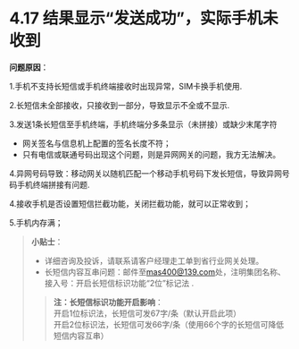 # 4.17 结果显示“发送成功”，实际手机未收到

**问题原因**：
  
1.手机不支持长短信或手机终端接收时出现异常，SIM卡换手机使用. 

2.长短信未全部接收，只接收到一部分，导致显示不全或不显示.  
  
	  
3.发送1条长短信至手机终端，手机终端分多条显示（未拼接）或缺少末尾字符
* 网关签名与信息机上配置的签名长度不符；  
* 只有电信或联通号码出现这个问题，则是异网网关的问题，我方无法解决。  

4.异网号码导致：移动网关以随机匹配一个移动手机号码下发长短信，导致异网号码手机终端拼接有问题.

4.接收手机是否设置短信拦截功能，关闭拦截功能，就可以正常收到；

5.手机内存满；

>**小贴士**：
> * 详细咨询及投诉，请联系请客户经理走工单到省行业网关处理。
> * 长短信内容互串问题：邮件至<mas400@139.com>处，注明集团名称、接入号：开启长短信标识功能“2位”标记法 .   
>>**注：长短信标识功能开启影响**：  
      开启1位标识法，长短信可发67字/条（默认开启此项）  
      开启2位标识法，长短信可发66字/条（使用66个字的长短信可降低短信内容互串）  

	  